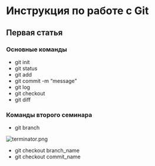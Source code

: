 # Инструкция  по работе с Git

## Первая статья

### Основные команды

* git init
* git status
* git add
* git commit -m “message”
* git log
* git checkout 
* git diff

### Команды второго семинара

* git branch


![terminator.png](terminator.png)
* git checkout branch_name
* git checkout commit_name
